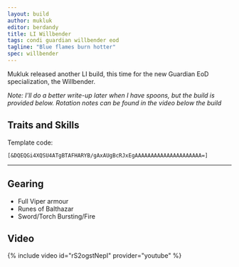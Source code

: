 ```yaml
---
layout: build
author: mukluk
editor: berdandy
title: LI Willbender
tags: condi guardian willbender eod
tagline: "Blue flames burn hotter"
spec: willbender
---
```


Mukluk released another LI build, this time for the new Guardian EoD specialization, the Willbender.

_Note: I'll do a better write-up later when I have spoons, but the build is provided below. Rotation notes can be found in the video below the build_

## Traits and Skills

Template code:

`[&DQEQGi4XQSU4ATgBTAFHARYB/gAxAUgBcRJxEgAAAAAAAAAAAAAAAAAAAAA=]`

---

<div
  data-armory-embed='skills'
  data-armory-ids='9158,9187,9128,9151,30461'
>
</div>
<div
  data-armory-embed='specializations'
  data-armory-ids='16,46,65'
  data-armory-16-traits='566,567,1686'
  data-armory-46-traits='617,603,622'
  data-armory-65-traits='2191,2197,2201'
>
</div>
<script async src='https://unpkg.com/armory-embeds@^0.x.x/armory-embeds.js'></script>

## Gearing

- Full Viper armour
- Runes of Balthazar
- Sword/Torch Bursting/Fire

## Video
{% include video id="rS2ogstNepI" provider="youtube" %}
